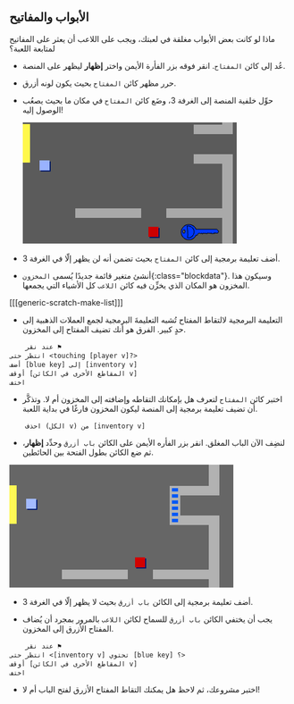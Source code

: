 ## الأبواب والمفاتيح

ماذا لو كانت بعض الأبواب مغلقة في لعبتك، ويجب على اللاعب أن يعثر على المفاتيح لمتابعة اللعبة؟

+ عُد إلى كائن `المفتاح`. انقر فوقه بزر الفأرة الأيمن واختر **إظهار** ليظهر على المنصة.

+ حرر مظهر كائن `المفتاح` بحيث يكون لونه أزرق.

+ حوِّل خلفية المنصة إلى الغرفة 3، وضَع كائن `المفتاح` في مكان ما بحيث يصعُب الوصول إليه!
    
    ![لقطة الشاشة](images/world-key.png)

+ أضف تعليمة برمجية إلى كائن `المفتاح` بحيث تضمن أنه لن يظهر إلّا في الغرفة 3.

+ أنشئ متغير قائمة جديدًا يُسمى `المخزون`{:class="blockdata"}. وسيكون هذا المخزون هو المكان الذي يخزِّن فيه كائن `اللاعب` كل الأشياء التي يجمعها.

[[[generic-scratch-make-list]]]

+ التعليمة البرمجية لالتقاط المفتاح تُشبه التعليمةَ البرمجية لجمع العملات الذهبية إلى حدٍ كبير. الفرق هو أنك تضيف المفتاح إلى المخزون.

```blocks
    عند نقر ⚑
انتظر حتى <touching [player v]?>
أضف [blue key] إلى [inventory v]
أوقف [المقاطع الأخرى في الكائن v]
اختف
```

+ اختبر كائن `المفتاح` لتعرف هل بإمكانك التقاطه وإضافته إلى المخزون أم لا. وتذكَّر أن تضيف تعليمة برمجية إلى المنصة ليكون المخزون فارغًا في بداية اللعبة.

```blocks
    احذف (الكل v) من [inventory v]
```

+ لنضِف الآن الباب المغلق. انقر بزر الفأره الأيمن على الكائن `باب أزرق` وحدِّد **إظهار**، ثم ضع الكائن بطول الفتحة بين الحائطين.

![لقطة الشاشة](images/world-door.png)

+ أضف تعليمة برمجية إلى الكائن `باب أزرق` بحيث لا يظهر إلّا في الغرفة 3.

+ يجب أن يختفي الكائن `باب أزرق` للسماح لكائن `اللاعب` بالمرور بمجرد أن يُضاف المفتاح الأزرق إلى المخزون.

```blocks
    عند نقر ⚑
انتظر حتى <[inventory v] تحتوي [blue key] ؟>
أوقف [المقاطع الأخرى في الكائن v]
اختف
```

+ اختبر مشروعك، ثم لاحظ هل يمكنك التقاط المفتاح الأزرق لفتح الباب أم لا!